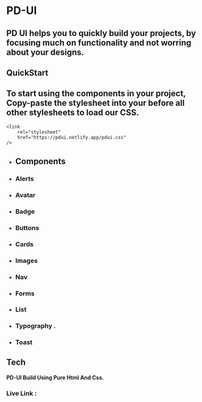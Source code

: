 # PD-UI

 ## PD UI helps you to quickly build your projects, by focusing much on functionality and not worring about your designs.
 ## QuickStart
 ## To start using the components in your project, Copy-paste the stylesheet <link> into your <head> before all other stylesheets to load our CSS.
    <link
        rel="stylesheet"
        href="https://pdui.netlify.app/pdui.css"
    /> 
 * ## Components
 * ###  Alerts
 * ###  Avatar
  * ###  Badge
  * ###  Buttons
  * ###  Cards
  * ###  Images
  * ###  Nav 
  * ###  Forms
  * ###  List
   * ###  Typography .
  *  ###   Toast
  
  
  
  
  
## Tech
#### PD-UI Build Using Pure Html And Css.


### Live Link :


